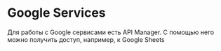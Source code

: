 # Google Services

Для работы с Google сервисами есть API Manager. С помощью него можно получить доступ, например, к Google Sheets
